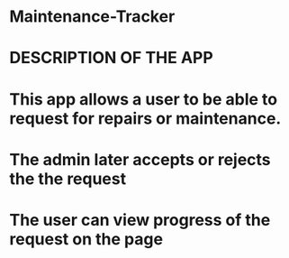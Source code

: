 # Maintenance-Tracker
# DESCRIPTION OF THE APP
# This app allows a user to be able to request for repairs or maintenance. 
# The admin later accepts or rejects the the request
# The user can view progress of the request on the page